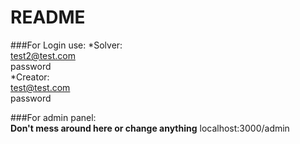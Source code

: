 # README

###For Login use:
*Solver: <br />test2@test.com<br />
         password<br />
*Creator: <br />test@test.com<br />
         password<br />

###For admin panel:<br />
**Don't mess around here or change anything**
localhost:3000/admin


